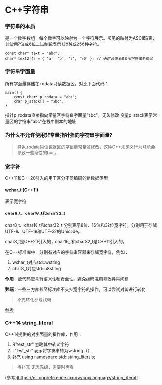 # C++字符串

### 字符串的本质
是一个数字数组，每个数字可以映射为一个字符展示。常见的映射为ASCII码表，其使用7位或8位二进制数表示128种或256种字符。
```
const char* text = "abc";
char* text2[4] = { 'a', 'b', 'c', '\0' }; // 通过\0或者0表示字符串的结尾
```

### 字符串字面量

所有字面量存储在.rodata只读数据区。对比下面代码：
```
main() {
    const char* p_rodata = "abc";
    char p_stack[] = "abc"; 
}
```

指针p_rodata直接指向常量区字符串字面量"abc"，无法修改
变量p_stack表示常量区的字符串"abc"在栈中副本的地址

### 为什么不允许使用非常量指针指向字符串字面量?

> 避免.rodata只读数据区的字面量常量被修改，这种C++未定义行为可能会导致一些隐性的bug。


### 宽字符

C++11和C++20引入的用于区分不同编码的新数据类型

#### wchar_t (C++11)
表示宽字符

#### char8_t、char16_t和char32_t 
char8_t、char16_t和char32_t 分别表示8位、16位和32位宽字符。分别用于存储UTF-8、UTF-16和UTF-32的Unicode。

char8_t是C++20引入的，char16_t和char32_t是C++11引入的。

在C++标准库中，分别有对应的字符串容器来存储宽字符，例如：
1. wchar_t对应std::wstring
2. char8_t对应std::u8string

**作用**：使代码更具有语义性和安全性，避免编码混用导致异常问题

**弊端**：一些三方库甚至标准库不支持宽字符的操作，可以尝试对其进行转化

> 补充转化参考代码

[参考](https://learn.microsoft.com/zh-cn/cpp/cpp/char-wchar-t-char16-t-char32-t)

### C++14 string_literal

C++14提供的对字面量的操作库，作用：
1. R"test_str" 忽略其中转义字符
2. L"test_str" 表示将字符串转为wstring（）
3. 补充    using namespace std::string_literals;


> 待补充 无优先级，需要时再看

(参考)[https://en.cppreference.com/w/cpp/language/string_literal]